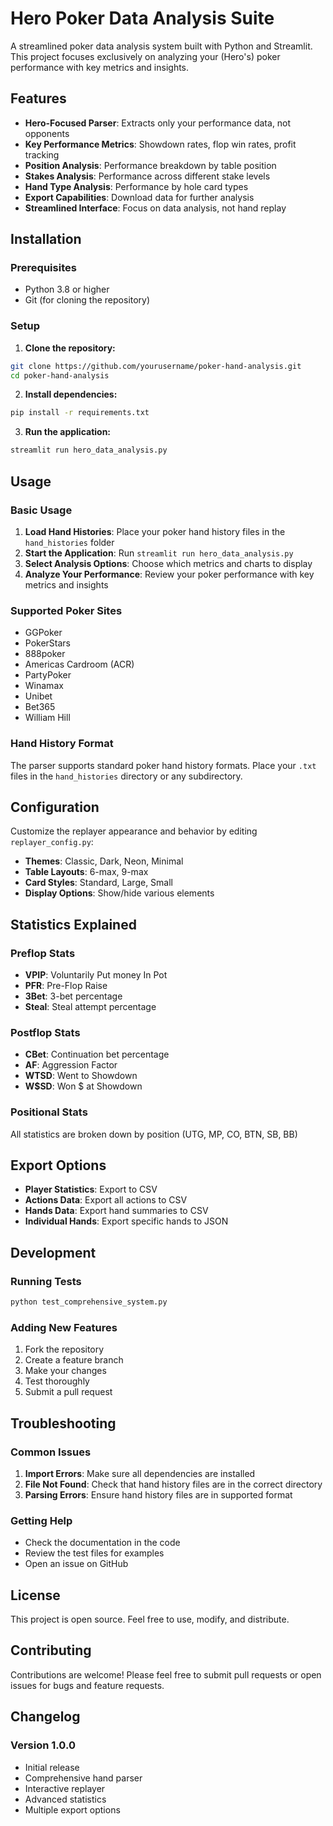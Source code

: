 # Hero Poker Data Analysis Suite

A streamlined poker data analysis system built with Python and Streamlit. This project focuses exclusively on analyzing your (Hero's) poker performance with key metrics and insights.

## Features

- **Hero-Focused Parser**: Extracts only your performance data, not opponents
- **Key Performance Metrics**: Showdown rates, flop win rates, profit tracking
- **Position Analysis**: Performance breakdown by table position
- **Stakes Analysis**: Performance across different stake levels
- **Hand Type Analysis**: Performance by hole card types
- **Export Capabilities**: Download data for further analysis
- **Streamlined Interface**: Focus on data analysis, not hand replay

## Installation

### Prerequisites

- Python 3.8 or higher
- Git (for cloning the repository)

### Setup

1. **Clone the repository:**

```bash
git clone https://github.com/yourusername/poker-hand-analysis.git
cd poker-hand-analysis
```

2. **Install dependencies:**

```bash
pip install -r requirements.txt
```

3. **Run the application:**

```bash
streamlit run hero_data_analysis.py
```

## Usage

### Basic Usage

1. **Load Hand Histories**: Place your poker hand history files in the `hand_histories` folder
2. **Start the Application**: Run `streamlit run hero_data_analysis.py`
3. **Select Analysis Options**: Choose which metrics and charts to display
4. **Analyze Your Performance**: Review your poker performance with key metrics and insights

### Supported Poker Sites

- GGPoker
- PokerStars
- 888poker
- Americas Cardroom (ACR)
- PartyPoker
- Winamax
- Unibet
- Bet365
- William Hill

### Hand History Format

The parser supports standard poker hand history formats. Place your `.txt` files in the `hand_histories` directory or any subdirectory.

## Configuration

Customize the replayer appearance and behavior by editing `replayer_config.py`:

- **Themes**: Classic, Dark, Neon, Minimal
- **Table Layouts**: 6-max, 9-max
- **Card Styles**: Standard, Large, Small
- **Display Options**: Show/hide various elements

## Statistics Explained

### Preflop Stats

- **VPIP**: Voluntarily Put money In Pot
- **PFR**: Pre-Flop Raise
- **3Bet**: 3-bet percentage
- **Steal**: Steal attempt percentage

### Postflop Stats

- **CBet**: Continuation bet percentage
- **AF**: Aggression Factor
- **WTSD**: Went to Showdown
- **W$SD**: Won $ at Showdown

### Positional Stats

All statistics are broken down by position (UTG, MP, CO, BTN, SB, BB)

## Export Options

- **Player Statistics**: Export to CSV
- **Actions Data**: Export all actions to CSV
- **Hands Data**: Export hand summaries to CSV
- **Individual Hands**: Export specific hands to JSON

## Development

### Running Tests

```bash
python test_comprehensive_system.py
```

### Adding New Features

1. Fork the repository
2. Create a feature branch
3. Make your changes
4. Test thoroughly
5. Submit a pull request

## Troubleshooting

### Common Issues

1. **Import Errors**: Make sure all dependencies are installed
2. **File Not Found**: Check that hand history files are in the correct directory
3. **Parsing Errors**: Ensure hand history files are in supported format

### Getting Help

- Check the documentation in the code
- Review the test files for examples
- Open an issue on GitHub

## License

This project is open source. Feel free to use, modify, and distribute.

## Contributing

Contributions are welcome! Please feel free to submit pull requests or open issues for bugs and feature requests.

## Changelog

### Version 1.0.0

- Initial release
- Comprehensive hand parser
- Interactive replayer
- Advanced statistics
- Multiple export options